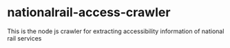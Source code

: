# nationalrail-access-crawler
This is the node js crawler for extracting accessibility information of national rail services
